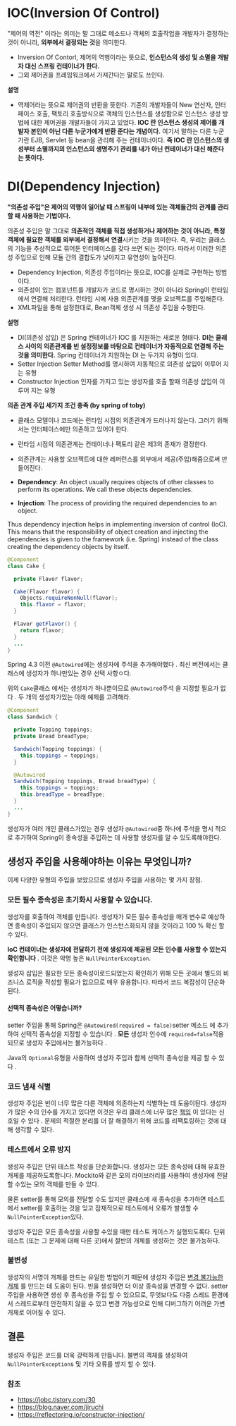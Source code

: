# IOC(Inversion Of Control)

"제어의 역전" 이라는 의미는 말 그대로 메소드나 객체의 호출작업을 개발자가 결정하는 것이 아니라, **외부에서 결정되는 것**을 의미한다.



- Inversion Of Contorl, 제어의 역행이라는 뜻으로, **인스턴스의 생성 및 소멸을 개발자 대신 스프링 컨테이너가 한다.**
- 그외 제어권을 프레임워크에서 가져간다는 말로도 쓰인다.



**설명**

- 역제어라는 뜻으로 제어권의 반환을 뜻한다. 
  기존의 개발자들이 New 연산자, 인터페이스 호출, 팩토리 호출방식으로 객체의 인스턴스를 생성함으로 인스턴스 생성 방법에 대한 제어권을 개발자들이 가지고 있었다.
  **IOC 란 인스턴스 생성의 제어를 개발자 본인이 아닌 다른 누군가에게 반환 준다는 개념이다.**
  여기서 말하는 다른 누군가란 EJB, Servlet 등 bean을 관리해 주는 컨테이너이다.
  **즉 IOC 란 인스턴스의 생성부터 소멸까지의 인스턴스의 생명주기 관리를 내가 아닌 컨테이너가 대신 해준다는 뜻이다.**

  



# DI(Dependency Injection)

**"의존성 주입"은 제어의 역행이 일어날 때 스프링이 내부에 있는 객체들간의 관계를 관리할 때 사용하는 기법이다.**



의존성 주입은 말 그대로 **의존적인 객체를 직접 생성하거나 제어하는 것이 아니라, 특정 객체에 필요한 객체를 외부에서 결정해서 연결**시키는 것을 의미한다.
즉, 우리는 클래스의 기능을 추상적으로 묶어둔 인터페이스를 갖다 쓰면 되는 것이다.
따라서 이러한 의존성 주입으로 인해 모듈 간의 결합도가 낮아지고 유연성이 높아진다.



- Dependency Injection, 의존성 주입이라는 뜻으로, IOC를 실제로 구현하는 방법이다.
- 의존성이 있는 컴포넌트를 개발자가 코드로 명시하는 것이 아니라 Spring이 런타임에서 연결해 처리한다. 
  런타임 시에 사용 의존관계를 맺을 오브젝트를 주입해준다.
- XML파일을 통해 설정한대로, Bean객체 생성 시 의존성 주입을 수행한다.



**설명**

- DI(의존성 삽입) 은 Spring 컨테이너가 IOC 를 지원하는 새로운 형태다.
  **DI는 클래스 사이의 의존관계를 빈 설정정보를 바탕으로 컨테이너가 자동적으로 연결해 주는 것을 의미한다.** Spring 컨테이너가 지원하는 DI 는 두가지 유형이 있다.
- Setter Injection
  Setter Method를 명시하여 자동적으로 의존성 삽입이 이루어 지는 유형
- Constructor Injection
  인자를 가지고 있는 생성자를 호출 할때 의존성 삽입이 이루어 지는 유형



**의존 관계 주입 세가지 조건 충족 (by spring of toby)**

- 클래스 모델이나 코드에는 런타임 시점의 의존관계가 드러나지 않는다. 그러기 위해서는 인터페이스에만 의존하고 있어야 한다.
- 런타임 시점의 의존관계는 컨테이너나 팩토리 같은 제3의 존재가 결정한다.
- 의존관계는 사용할 오브젝트에 대한 레퍼런스를 외부에서 제공(주입)해줌으로써 만들어진다.



- **Dependency**: An object usually requires objects of other classes to perform its operations. We call these objects dependencies.
- **Injection**: The process of providing the required dependencies to an object.

Thus dependency injection helps in implementing inversion of control (IoC). This means that the responsibility of object creation and injecting the dependencies is given to the framework (i.e. Spring) instead of the class creating the dependency objects by itself.



```java
@Component
class Cake {

  private Flavor flavor;

  Cake(Flavor flavor) {
    Objects.requireNonNull(flavor);
    this.flavor = flavor;
  }

  Flavor getFlavor() {
    return flavor;
  }
  ...
}
```

Spring 4.3 이전 `@Autowired`에는 생성자에 주석을 추가해야했다 . 최신 버전에서는 클래스에 생성자가 하나만있는 경우 선택 사항ㅇ다.

위의 `Cake`클래스 에서는 생성자가 하나뿐이므로 `@Autowired`주석 을 지정할 필요가 없다 . 두 개의 생성자가있는 아래 예제를 고려해라.

```java
@Component
class Sandwich {

  private Topping toppings;
  private Bread breadType;

  Sandwich(Topping toppings) {
    this.toppings = toppings;
  }

  @Autowired
  Sandwich(Topping toppings, Bread breadType) {
    this.toppings = toppings;
    this.breadType = breadType;
  }
  ...
}
```

생성자가 여러 개인 클래스가있는 경우 생성자 `@Autowired`중 하나에 주석을 명시 적으로 추가하여 Spring이 종속성을 주입하는 데 사용할 생성자를 알 수 있도록해야한다.



## 생성자 주입을 사용해야하는 이유는 무엇입니까?

이제 다양한 유형의 주입을 보았으므로 생성자 주입을 사용하는 몇 가지 장점.

### 모든 필수 종속성은 초기화시 사용할 수 있습니다.

생성자를 호출하여 객체를 만듭니다. 생성자가 모든 필수 종속성을 매개 변수로 예상하면 종속성이 주입되지 않으면 클래스가 인스턴스화되지 않을 것이라고 100 % 확신 할 수 있다.

**IoC 컨테이너는 생성자에 전달하기 전에 생성자에 제공된 모든 인수를 사용할 수 있는지 확인합니다** . 이것은 악명 높은 `NullPointerException`.

생성자 삽입은 필요한 모든 종속성이로드되었는지 확인하기 위해 모든 곳에서 별도의 비즈니스 로직을 작성할 필요가 없으므로 매우 유용합니다. 따라서 코드 복잡성이 단순화된다.

#### 선택적 종속성은 어떻습니까?

setter 주입을 통해 Spring은 `@Autowired(required = false)`setter 메소드 에 추가 하여 선택적 종속성을 지정할 수 있습니다 . **모든** 생성자 인수에 `required=false`적용 되므로 생성자 주입에서는 불가능하다 .

Java의 `Optional`유형을 사용하여 생성자 주입과 함께 선택적 종속성을 제공 할 수 있다 .

### 코드 냄새 식별

생성자 주입은 빈이 너무 많은 다른 객체에 의존하는지 식별하는 데 도움이된다. 생성자가 많은 수의 인수를 가지고 있다면 이것은 우리 클래스에 너무 많은 [책임](https://reflectoring.io/single-responsibility-principle) 이 있다는 신호일 수 있다 . 문제의 적절한 분리를 더 잘 해결하기 위해 코드를 리팩토링하는 것에 대해 생각할 수 있다.

### 테스트에서 오류 방지

생성자 주입은 단위 테스트 작성을 단순화합니다. 생성자는 모든 종속성에 대해 유효한 개체를 제공하도록합니다. Mockito와 같은 모의 라이브러리를 사용하여 생성자에 전달할 수있는 모의 객체를 만들 수 있다.

물론 setter를 통해 모의를 전달할 수도 있지만 클래스에 새 종속성을 추가하면 테스트에서 setter를 호출하는 것을 잊고 잠재적으로 테스트에서 오류가 발생할 수 `NullPointerException`있다.

생성자 주입은 모든 종속성을 사용할 수있을 때만 테스트 케이스가 실행되도록다. 단위 테스트 (또는 그 문제에 대해 다른 곳)에서 절반의 개체를 생성하는 것은 불가능하다.

### 불변성

생성자의 서명이 개체를 만드는 유일한 방법이기 때문에 생성자 주입은 [변경 불가능한 개체](https://reflectoring.io/java-immutables) 를 만드는 데 도움이 된다. 빈을 생성하면 더 이상 종속성을 변경할 수 없다. setter 주입을 사용하면 생성 후 종속성을 주입 할 수 있으므로, 무엇보다도 다중 스레드 환경에서 스레드로부터 안전하지 않을 수 있고 변경 가능성으로 인해 디버그하기 어려운 가변 개체로 이어질 수 있다.

## 결론

생성자 주입은 코드를 더욱 강력하게 만듭니다. 불변의 객체를 생성하여 `NullPointerException`s 및 기타 오류를 방지 할 수 있다.



### 참조

- https://jobc.tistory.com/30
- https://blog.naver.com/jiruchi
- https://reflectoring.io/constructor-injection/